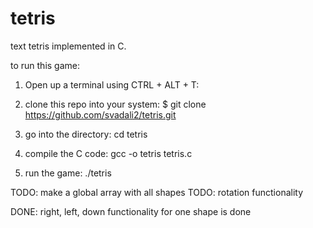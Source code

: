 # tetris


text tetris implemented in C.

to run this game:
1. Open up a terminal using CTRL + ALT + T:

2. clone this repo into your system:
$ git clone https://github.com/svadali2/tetris.git

3. go into the directory:
cd tetris

4. compile the C code:
gcc -o tetris tetris.c

5. run the game:
./tetris


TODO: make a global array with all shapes
TODO: rotation functionality

DONE: right, left, down functionality for one shape is done
